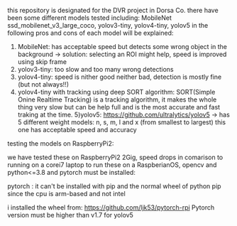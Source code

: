 this repository is designated for the DVR project in Dorsa Co.
there have been some different models tested including: MobileNet ssd_mobilenet_v3_large_coco, yolov3-tiny, yolov4-tiny, yolov5
in the following pros and cons of each model will be explained:
1) MobileNet: has acceptable speed but detects some wrong object in the background -> solution: selecting an ROI might help, speed is improved using skip frame
2) yolov3-tiny: too slow and too many wrong detections
3) yolov4-tiny: speed is nither good neither bad, detection is mostly fine (but not always!!)
4) yolov4-tiny with tracking using deep SORT algorithm: SORT(Simple Onine Realtime Tracking) is a tracking algorithm, it makes the whole thing very slow but can be help full and is the most accurate and fast traking at the time.
5)yolov5: https://github.com/ultralytics/yolov5 -> has 5 different weight models: n, s, m, l and x (from smallest to largest) 
this one has acceptable speed and accuracy

testing the models on RaspberryPi2:

we have tested these on RaspberryPi2 2Gig, speed drops in comarison to running on a corei7 laptop
to run these on a RaspberianOS, opencv and python<=3.8 and pytorch must be installed:

pytorch : it can't be installed with pip and the normal wheel of python pip since the cpu is arm-based and not intel

i installed the wheel from: https://github.com/ljk53/pytorch-rpi
Pytorch version must be higher than v1.7 for yolov5
